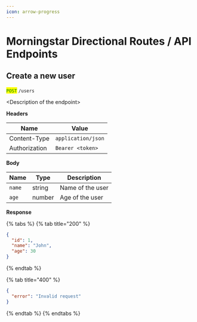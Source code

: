 ```yaml
---
icon: arrow-progress
---
```


# Morningstar Directional Routes / API Endpoints

## Create a new user

<mark style="color:green;">`POST`</mark> `/users`

\<Description of the endpoint>

**Headers**

| Name          | Value              |
| ------------- | ------------------ |
| Content-Type  | `application/json` |
| Authorization | `Bearer <token>`   |

**Body**

| Name   | Type   | Description      |
| ------ | ------ | ---------------- |
| `name` | string | Name of the user |
| `age`  | number | Age of the user  |

**Response**

{% tabs %}
{% tab title="200" %}
```json
{
  "id": 1,
  "name": "John",
  "age": 30
}
```
{% endtab %}

{% tab title="400" %}
```json
{
  "error": "Invalid request"
}
```
{% endtab %}
{% endtabs %}

